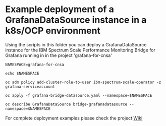 # Example deployment of a GrafanaDataSource instance in a k8s/OCP environment


Using the scripts in this folder you can deploy a GrafanaDataSource instance for the IBM Spectrum Scale Performance Monitoring Bridge for Grafana running in in the project 'grafana-for-cnsa'

```
NAMESPACE=grafana-for-cnsa
```
```
echo $NAMESPACE
```
```
oc adm policy add-cluster-role-to-user ibm-spectrum-scale-operator -z grafana-serviceaccount
```
```
oc apply -f grafana-bridge-datasource.yaml --namespace=$NAMESPACE
```
```
oc describe GrafanaDataSource bridge-grafanadatasource --namespace=$NAMESPACE
```

For complete deployment examples please check the project [Wiki](https://github.com/IBM/ibm-spectrum-scale-bridge-for-grafana/wiki)
